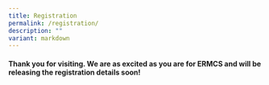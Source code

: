 ```yaml
---
title: Registration
permalink: /registration/
description: ""
variant: markdown
---
```

#### **Thank you for visiting. We are as excited as you are for ERMCS and will be releasing the registration details soon!**